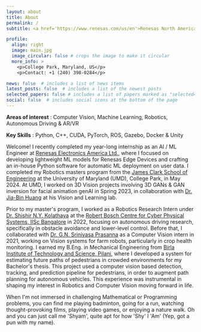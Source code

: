 ```yaml
---
layout: about
title: About
permalink: /
subtitle: <a href='https://www.renesas.com/us/en'>Renesas North America Ltd.</a> | <a href='https://umd.edu/'>University of Maryland</a> | <a href='https://www.bits-pilani.ac.in/'>BITS Pilani</a> 

profile:
  align: right
  image: main.jpg
  image_circular: false # crops the image to make it circular
  more_info: >
    <p>College Park, Maryland, US</p>
    <p>Contact: +1 (240) 398-0284</p>

news: false  # includes a list of news items
latest_posts: false  # includes a list of the newest posts
selected_papers: false # includes a list of papers marked as "selected={true}"
social: false  # includes social icons at the bottom of the page
---
```


**Areas of interest** : Computer Vision, Machine Learning, Robotics, Autonomous Driving & AR/VR

**Key Skills** : Python, C++, CUDA, PyTorch, ROS, Gazebo, Docker & Unity

Welcome! I recently completed my year-long internship as an AI / ML Engineer at [Renesas Electronics America Ltd.](https://www.renesas.com/us/en), where I focused on developing lightweight ML models for Renesas Edge Devices and crafting an in-house Python software for automatic ML deployment on user data. I completed my Robotics masters program from the [James Clark School of Engineering](https://eng.umd.edu/) at the University of Maryland (UMD), College Park, in May 2024. At UMD, I worked on 3D Vision projects involving 3D GANs & GAN inversion for facial animation genAI in Spring 2023, in collaboration with [Dr. Jia-Bin Huang](https://jbhuang0604.github.io/#group) at his Vision and Learning lab.

Prior to my master's program, I worked as a Robotics Research Intern under [Dr. Shishir N.Y. Kolathaya](https://www.shishirny.com/) at the [Robert Bosch Centre for Cyber Physical Systems, IISc Bangalore](https://cps.iisc.ac.in/) in 2022, focusing on autonomous driving research, specifically in obstacle avoidance and lower-level control. Before that, I collaborated with [Dr. G.N. Srinivasa Prasanna](https://mahabalaganaka.iiitb.ac.in/people/prasanna.html) as a Computer Vision intern in 2021, working on Vision systems for farm robots, particularly in crop health monitoring. I earned my B.Eng. in Mechanical Engineering from [Birla Institute of Technology and Science, Pilani](https://www.bits-pilani.ac.in/), where I developed a system for estimating future paths of pedestrians in crowded environments for my Bachelor's thesis. This project used a computer vision based detection, tracking, and prediction pipeline for pedestrians, in order to augment path planning for autonomous vehicles. This experience was instrumental in shaping my interest in Robotics and Computer Vision moving forward in life.

When I'm not immersed in challenging Mathematical or Programming problems, you can find me playing badminton, going for a run, watching thought-provoking films, playing video games, or enjoying a nature walk. Oh and you can just call me 'Shyam', quite apt for how 'Shy' I 'Am' (Yep, got a pun with my name).
